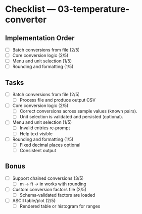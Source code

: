 # Checklist — 03-temperature-converter

## Implementation Order
- [ ] Batch conversions from file (2/5)
- [ ] Core conversion logic (2/5)
- [ ] Menu and unit selection (1/5)
- [ ] Rounding and formatting (1/5)

## Tasks

- [ ] Batch conversions from file (2/5)
  - [ ] Process file and produce output CSV

- [ ] Core conversion logic (2/5)
  - [ ] Correct conversions across sample values (known pairs).
  - [ ] Unit selection is validated and persisted (optional).

- [ ] Menu and unit selection (1/5)
  - [ ] Invalid entries re‑prompt
  - [ ] Help text visible

- [ ] Rounding and formatting (1/5)
  - [ ] Fixed decimal places optional
  - [ ] Consistent output

## Bonus

- [ ] Support chained conversions (3/5)
  - [ ] m → ft → in works with rounding

- [ ] Custom conversion factors file (2/5)
  - [ ] Schema‑validated factors are loaded

- [ ] ASCII table/plot (2/5)
  - [ ] Rendered table or histogram for ranges
